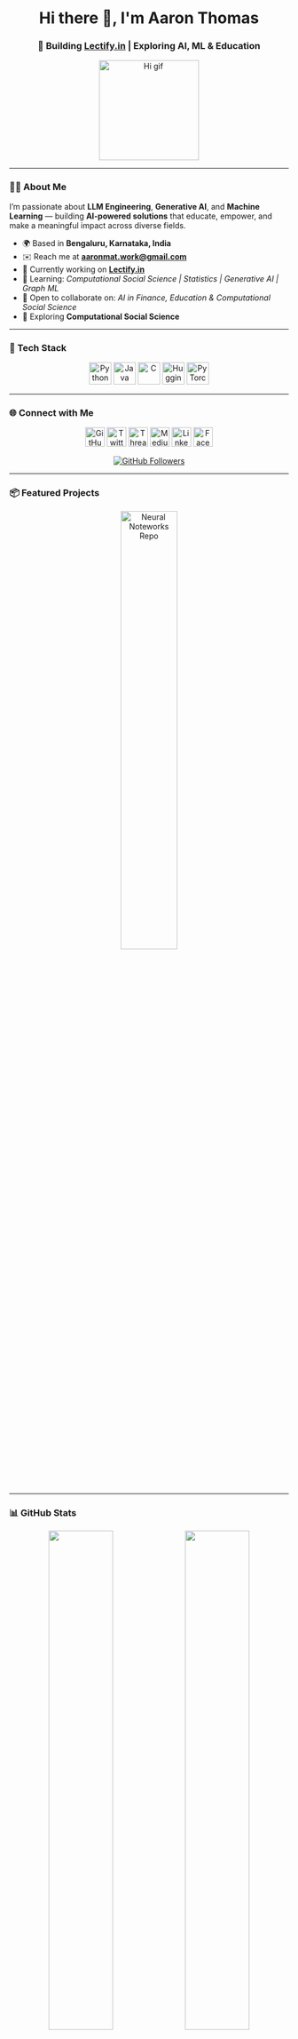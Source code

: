 <h1 align="center">Hi there 👋, I'm Aaron Thomas</h1>
<h3 align="center">🚀 Building <a href="https://www.lectify.in" target="_blank">Lectify.in</a> | Exploring AI, ML & Education</h3>

<p align="center">
  <img src="https://user-images.githubusercontent.com/18350557/176309783-0785949b-9127-417c-8b55-ab5a4333674e.gif" width="180" alt="Hi gif" />
</p>

---

### 👨‍💻 About Me  
I’m passionate about **LLM Engineering**, **Generative AI**, and **Machine Learning** — building **AI-powered solutions** that educate, empower, and make a meaningful impact across diverse fields.

- 🌍 Based in **Bengaluru, Karnataka, India**  
- ✉️ Reach me at **[aaronmat.work@gmail.com](mailto:aaronmat.work@gmail.com)**  
- 🚀 Currently working on **[Lectify.in](https://www.lectify.in)**  
- 🧠 Learning: *Computational Social Science | Statistics | Generative AI | Graph ML*  
- 🤝 Open to collaborate on: *AI in Finance, Education & Computational Social Science*  
- 🔎 Exploring **Computational Social Science**

---

### 🧰 Tech Stack  

<p align="center">
  <a href="https://www.python.org/" target="_blank"><img src="https://raw.githubusercontent.com/danielcranney/readme-generator/main/public/icons/skills/python-colored.svg" width="40" height="40" alt="Python" title="Python"/></a>
  <a href="https://www.oracle.com/java/" target="_blank"><img src="https://raw.githubusercontent.com/danielcranney/readme-generator/main/public/icons/skills/java-colored.svg" width="40" height="40" alt="Java" title="Java"/></a>
  <a href="https://docs.microsoft.com/en-us/cpp/?view=msvc-170" target="_blank"><img src="https://raw.githubusercontent.com/danielcranney/readme-generator/main/public/icons/skills/c-colored.svg" width="40" height="40" alt="C" title="C"/></a>
  <a href="https://huggingface.co/" target="_blank"><img src="https://raw.githubusercontent.com/danielcranney/readme-generator/main/public/icons/skills/huggingface-colored-dark.svg" width="40" height="40" alt="Hugging Face" title="Hugging Face"/></a>
  <a href="https://pytorch.org/" target="_blank"><img src="https://raw.githubusercontent.com/danielcranney/readme-generator/main/public/icons/skills/pytorch-colored.svg" width="40" height="40" alt="PyTorch" title="PyTorch"/></a>
</p>

---

### 🌐 Connect with Me  

<p align="center">
  <a href="https://github.com/aaronmat1905" target="_blank"><img src="https://raw.githubusercontent.com/danielcranney/readme-generator/main/public/icons/socials/github.svg" width="35" alt="GitHub"/></a>
  <a href="https://x.com/AaronTM1905" target="_blank"><img src="https://raw.githubusercontent.com/danielcranney/readme-generator/main/public/icons/socials/twitter.svg" width="35" alt="Twitter"/></a>
  <a href="https://www.threads.net/@aaronmat1905" target="_blank"><img src="https://raw.githubusercontent.com/danielcranney/readme-generator/main/public/icons/socials/threads.svg" width="35" alt="Threads"/></a>
  <a href="https://medium.com/@aaronmat1905" target="_blank"><img src="https://raw.githubusercontent.com/danielcranney/readme-generator/main/public/icons/socials/medium.svg" width="35" alt="Medium"/></a>
  <a href="https://www.linkedin.com/in/aarontm19" target="_blank"><img src="https://raw.githubusercontent.com/danielcranney/readme-generator/main/public/icons/socials/linkedin.svg" width="35" alt="LinkedIn"/></a>
  <a href="https://facebook.com/aaronmat1905" target="_blank"><img src="https://raw.githubusercontent.com/danielcranney/readme-generator/main/public/icons/socials/facebook.svg" width="35" alt="Facebook"/></a>
</p>

<p align="center">
  <a href="https://github.com/aaronmat1905" target="_blank">
    <img src="https://img.shields.io/github/followers/aaronmat1905?logo=github&style=for-the-badge&color=0891b2&labelColor=1c1917" alt="GitHub Followers"/>
  </a>
</p>

---

### 📦 Featured Projects  

<div align="center">
  <a href="https://github.com/aaronmat1905/neural-noteworks">
    <img width="45%" src="https://github-readme-stats.vercel.app/api/pin/?username=aaronmat1905&repo=neural-noteworks&title_color=0891b2&text_color=ffffff&icon_color=0891b2&bg_color=1c1917&hide_border=true&locale=en" alt="Neural Noteworks Repo"/>
  </a>
</div>

---

### 📊 GitHub Stats  

<p align="center">
  <img width="48%" src="https://github-readme-stats.vercel.app/api?username=aaronmat1905&show_icons=true&theme=tokyonight&hide_border=true" />
  <img width="48%" src="https://github-readme-streak-stats.herokuapp.com/?user=aaronmat1905&theme=tokyonight&hide_border=true" />
</p>

---

<p align="center">
  <i>“Because Textbooks shouldn’t be silent.” — <b>Lectify</b></i>
</p>
